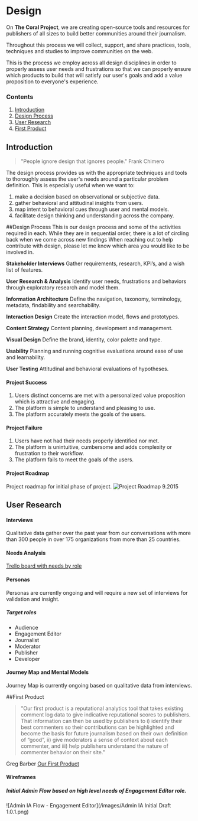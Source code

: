 # Design

On **The Coral Project**, we are creating open-source tools and resources for publishers of all sizes to build better communities around their journalism.

Throughout this process we will collect, support, and share practices, tools, techniques and studies to improve communities on the web.

This is the process  we employ across all design disciplines in order to properly assess user needs and frustrations so that we can properly ensure which products to build that will satisfy our user's goals and add a value proposition to everyone's experience. 

### Contents

1. [Introduction](#introduction)
2. [Design Process](#design-process)
3. [User Research](#user-research)
4. [First Product](#first-product)

## Introduction

>  "People ignore design that ignores people."  Frank Chimero 



The design process provides us with the appropriate techniques and tools to thoroughly assess the user's needs around a particular problem definition.  This is especially useful when we want to:

 1. make a decision based on observational or subjective data.
 2. gather behavioral and attitudinal insights from users.
 3. map intent to behavioral cues through user and mental models.
 4. facilitate design thinking and understanding across the company.

##Design Process
This is our design process and some of the activities required in each. While they are in sequential order, there is a lot of circling back when we come across new findings  When reaching out to help contribute with design, please let me know which area you would like to be involved in. 

**Stakeholder Interviews** 
Gather requirements, research, KPI’s, and a wish list of features.

**User Research & Analysis** 
Identify user needs, frustrations and behaviors through exploratory research and model them.

**Information Architecture** 
Define the navigation, taxonomy, terminology, metadata, findability and searchability.

**Interaction Design** 
Create the interaction model, flows and prototypes.

**Content Strategy** 
Content planning, development and management.

**Visual Design** 
Define the brand, identity, color palette and type.

**Usability** 
Planning and running cognitive evaluations around ease of use and learnability.

**User Testing** 
Attitudinal and behavioral evaluations of hypotheses.


#### Project Success

1. Users distinct concerns are met with a personalized value proposition which is attractive and engaging. 
2. The platform is simple to understand and pleasing to use. 
3. The platform accurately meets the goals of the users.

#### Project Failure

1. Users have not had their needs properly identified nor met. 
2. The platform is unintuitive, cumbersome and adds complexity or frustration to their workflow.
3. The platform fails to meet the goals of the users.

#### Project Roadmap
Project roadmap for initial phase of project. 
![Project Roadmap 9.2015](/images/design-roadmap-phase-1.png)

## User Research
#### Interviews
Qualitative data gather over the past year from our conversations with more than 300 people in over 175 organizations from more than 25 countries.

#### Needs Analysis
[Trello board with needs by role](https://trello.com/b/Dhrb4D74/coral-s-needs-public)

#### Personas
Personas are currently ongoing and will require a new set of interviews for validation and insight.

##### Target roles
- Audience
- Engagement Editor
- Journalist
- Moderator
- Publisher
- Developer

#### Journey Map and Mental Models
Journey Map is currently ongoing based on qualitative data from interviews.

##First Product
> "Our first product is a reputational analytics tool that takes existing comment log data to give indicative reputational scores to publishers.
That information can then be used by publishers to i) identify their best commenters so their contributions can be highlighted and become the basis for future journalism based on their own definition of “good”, ii) give moderators a sense of context about each commenter, and iii) help publishers understand the nature of commenter behavior on their site."

Greg Barber [Our First Product](https://coralproject.net/first-product/)

#### Wireframes
##### Initial Admin Flow based on high level needs of Engagement Editor role.
![Admin IA Flow - Engagement Editor](/images/Admin IA Initial Draft 1.0.1.png)
